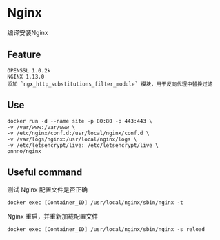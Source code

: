 # Nginx

编译安装Nginx

## Feature

```
OPENSSL 1.0.2k
NGINX 1.13.0
添加 `ngx_http_substitutions_filter_module` 模块，用于反向代理中替换过滤
```

## Use

```
docker run -d --name site -p 80:80 -p 443:443 \
-v /var/www:/var/www \
-v /etc/nginx/conf.d:/usr/local/nginx/conf.d \
-v /var/logs/nginx:/usr/local/nginx/logs \
-v /etc/letsencrypt/live: /etc/letsencrypt/live \
onnno/nginx
```

## Useful command

测试 Nginx 配置文件是否正确

```
docker exec [Container_ID] /usr/local/nginx/sbin/nginx -t
```

Nginx 重启，并重新加载配置文件

```
docker exec [Container_ID] /usr/local/nginx/sbin/nginx -s reload
```
